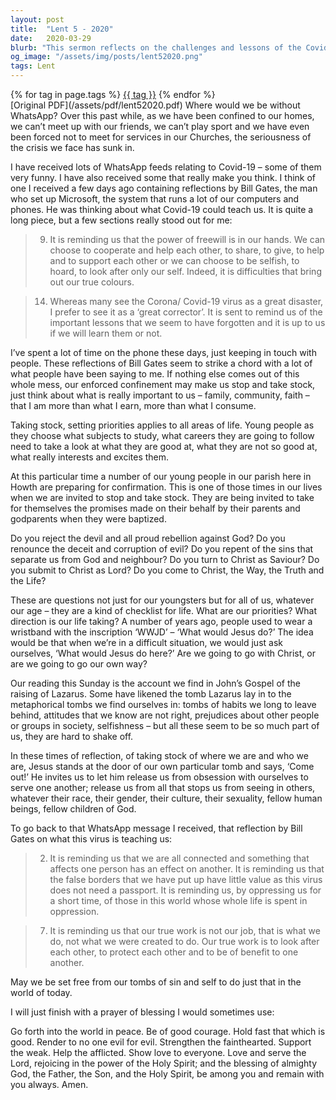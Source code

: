 ```yaml
---
layout: post
title:  "Lent 5 - 2020"
date:   2020-03-29
blurb: "This sermon reflects on the challenges and lessons of the Covid-19 pandemic, drawing on reflections from Bill Gates. It emphasizes the importance of community, faith, and self-reflection in these trying times. The sermon also discusses the story of the resurrection of Lazarus, drawing parallels to the metaphorical 'tombs' we find ourselves in and the power of Jesus to release us from them."
og_image: "/assets/img/posts/lent52020.png"
tags: Lent
---    
```

<div class="tag-pills">
    {% for tag in page.tags %}
    <a href="{{ site.baseurl }}/tag/{{ tag | slugify }}" class="tag-pill">{{ tag }}</a>
    {% endfor %}
</div>
[Original PDF](/assets/pdf/lent52020.pdf)
Where would we be without WhatsApp? Over this past while, as we have been confined to our homes, we can’t meet up with our friends, we can’t play sport and we have even been forced not to meet for services in our Churches, the seriousness of the crisis we face has sunk in.

I have received lots of WhatsApp feeds relating to Covid-19 – some of them very funny. I have also received some that really make you think. I think of one I received a few days ago containing reflections by Bill Gates, the man who set up Microsoft, the system that runs a lot of our computers and phones. He was thinking about what Covid-19 could teach us. It is quite a long piece, but a few sections really stood out for me:

> 9) It is reminding us that the power of freewill is in our hands. We can choose to cooperate and help each other, to share, to give, to help and to support each other or we can choose to be selfish, to hoard, to look after only our self. Indeed, it is difficulties that bring out our true colours.

> 14) Whereas many see the Corona/ Covid-19 virus as a great disaster, I prefer to see it as a ‘great corrector’. It is sent to remind us of the important lessons that we seem to have forgotten and it is up to us if we will learn them or not.

I’ve spent a lot of time on the phone these days, just keeping in touch with people. These reflections of Bill Gates seem to strike a chord with a lot of what people have been saying to me. If nothing else comes out of this whole mess, our enforced confinement may make us stop and take stock, just think about what is really important to us – family, community, faith – that I am more than what I earn, more than what I consume.

Taking stock, setting priorities applies to all areas of life. Young people as they choose what subjects to study, what careers they are going to follow need to take a look at what they are good at, what they are not so good at, what really interests and excites them.

At this particular time a number of our young people in our parish here in Howth are preparing for confirmation. This is one of those times in our lives when we are invited to stop and take stock. They are being invited to take for themselves the promises made on their behalf by their parents and godparents when they were baptized.

Do you reject the devil and all proud rebellion against God?
Do you renounce the deceit and corruption of evil?
Do you repent of the sins that separate us from God and neighbour?
Do you turn to Christ as Saviour?
Do you submit to Christ as Lord?
Do you come to Christ, the Way, the Truth and the Life?

These are questions not just for our youngsters but for all of us, whatever our age – they are a kind of checklist for life. What are our priorities? What direction is our life taking? A number of years ago, people used to wear a wristband with the inscription ‘WWJD’ – ‘What would Jesus do?’ The idea would be that when we’re in a difficult situation, we would just ask ourselves, ‘What would Jesus do here?’ Are we going to go with Christ, or are we going to go our own way?

Our reading this Sunday is the account we find in John’s Gospel of the raising of Lazarus. Some have likened the tomb Lazarus lay in to the metaphorical tombs we find ourselves in: tombs of habits we long to leave behind, attitudes that we know are not right, prejudices about other people or groups in society, selfishness – but all these seem to be so much part of us, they are hard to shake off.

In these times of reflection, of taking stock of where we are and who we are, Jesus stands at the door of our own particular tomb and says, ‘Come out!’ He invites us to let him release us from obsession with ourselves to serve one another; release us from all that stops us from seeing in others, whatever their race, their gender, their culture, their sexuality, fellow human beings, fellow children of God.

To go back to that WhatsApp message I received, that reflection by Bill Gates on what this virus is teaching us:

> 2) It is reminding us that we are all connected and something that affects one person has an effect on another. It is reminding us that the false borders that we have put up have little value as this virus does not need a passport. It is reminding us, by oppressing us for a short time, of those in this world whose whole life is spent in oppression.

> 7) It is reminding us that our true work is not our job, that is what we do, not what we were created to do. Our true work is to look after each other, to protect each other and to be of benefit to one another.

May we be set free from our tombs of sin and self to do just that in the world of today.

I will just finish with a prayer of blessing I would sometimes use:

Go forth into the world in peace.
Be of good courage.
Hold fast that which is good.
Render to no one evil for evil.
Strengthen the fainthearted.
Support the weak.
Help the afflicted.
Show love to everyone.
Love and serve the Lord, rejoicing in the power of the Holy Spirit; and the blessing of almighty God, the Father, the Son, and the Holy Spirit, be among you and remain with you always. Amen.
